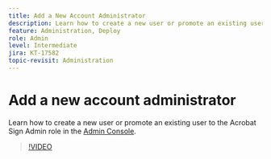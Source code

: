 ```yaml
---
title: Add a New Account Administrator
description: Learn how to create a new user or promote an existing user to the Acrobat Sign Admin role
feature: Administration, Deploy
role: Admin
level: Intermediate
jira: KT-17582
topic-revisit: Administration
---
```

# Add a new account administrator

Learn how to create a new user or promote an existing user to the Acrobat Sign Admin role in the [Admin Console](https://adminconsole.adobe.com/).

>[!VIDEO](https://video.tv.adobe.com/v/3453156?quality=12&learn=on&hidetitle=true)